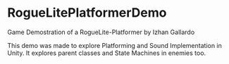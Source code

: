 # RogueLitePlatformerDemo
Game Demostration of a RogueLite-Platformer by Izhan Gallardo

This demo was made to explore Platforming and Sound Implementation in Unity. It explores parent classes and State Machines in enemies too.

